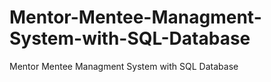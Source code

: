 # Mentor-Mentee-Managment-System-with-SQL-Database
Mentor Mentee Managment System with SQL Database
